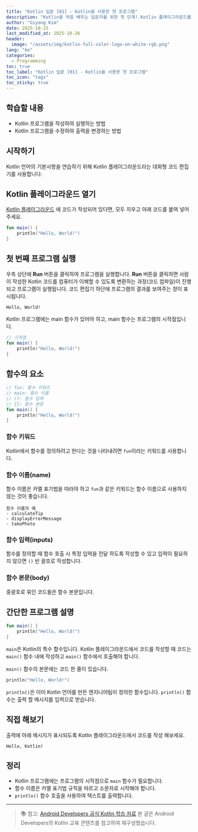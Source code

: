 ```yaml
---
title: "Kotlin 입문 [01] - Kotlin을 사용한 첫 프로그램"
description: "Kotlin을 처음 배우는 입문자를 위한 첫 단계! Kotlin 플레이그라운드를 사용해 Hello World 프로그램을 작성하고 실행하는 방법을 자세히 알아봅니다."
author: "Giyong Kim"
date: 2025-10-25
last_modified_at: 2025-10-26
header:
  image: "/assets/img/kotlin-full-color-logo-on-white-rgb.png"
lang: "ko"
categories:
  - Programming
toc: true
toc_label: "Kotlin 입문 [01] - Kotlin을 사용한 첫 프로그램"
toc_icon: "tags"
toc_sticky: true
---
```

## 학습할 내용
- Kotlin 프로그램을 작성하여 실행하는 방법
- Kotlin 프로그램을 수정하여 출력을 변경하는 방법

## 시작하기
Kotlin 언어의 기본사항을 연습하기 위해 Kotlin 플레이그라운드라는 대화형 코드 편집기를 사용합니다.

## Kotlin 플레이그라운드 열기
<a href="https://developer.android.com/training/kotlinplayground?hl=ko" target="_blank">Kotlin 플레이그라운드</a>
에 코드가 작성되어 있다면, 모두 지우고 아래 코드를 붙여 넣어 주세요.
```kotlin
fun main() {
    println("Hello, World!")
}
```

## 첫 번째 프로그램 실행
우측 상단에 **Run** 버튼을 클릭하여 프로그램을 실행합니다.
**Run** 버튼을 클릭하면 사람이 작성한 Kotlin 코드를 컴퓨터가 이해할 수 있도록 변환하는 과정(코드 컴파일)이 진행되고 프로그램이 실행됩니다.
코드 편집기 하단에 프로그램의 결과를 보여주는 창이 표시됩니다.
```
Hello, World!
```
Kotlin 프로그램에는 main 함수가 있어야 하고, main 함수는 프로그램의 시작점입니다.
```kotlin
// 시작점
fun main() {
    println("Hello, World!")
}
```

## 함수의 요소
```kotlin
// fun: 함수 키워드
// main: 함수 이름
// (): 함수 입력
// {}: 함수 본문
fun main() {
    println("Hello, World!")
}
```

### 함수 키워드
Kotlin에서 함수를 정의하려고 한다는 것을 나타내려면 `fun`이라는 키워드를 사용합니다.

### 함수 이름(name)
함수 이름은 카멜 표기법을 따라야 하고 `fun`과 같은 키워드는 함수 이름으로 사용하지 않는 것이 좋습니다.

```
함수 이름의 예
- calculateTip
- displayErrorMessage
- takePhoto
```

### 함수 입력(inputs)
함수를 정의할 때 함수 호출 시 특정 입력을 전달 하도록 작성할 수 있고 입력이 필요하지 않으면 `()` 빈 괄호로 작성합니다.

### 함수 본문(body)
중괄호로 묶인 코드들은 함수 본문입니다.

## 간단한 프로그램 설명
```kotlin
fun main() {
    println("Hello, World!")
}
```
`main`은 Kotlin의 특수 함수입니다. Kotlin 플레이그라운드에서 코드를 작성할 때 코드는 `main()` 함수 내에 작성하고 `main()` 함수에서 호출해야 합니다.

`main()` 함수의 본문에는 코드 한 줄이 있습니다.
```kotlin
println("Hello, World!")
```
`println()`은 이미 Kotlin 언어를 만든 엔지니어팀이 정의한 함수입니다. `println()` 함수는 출력 할 메시지를 입력으로 받습니다.

## 직접 해보기
출력에 아래 메시지가 표시되도록 Kotlin 플레이그라운드에서 코드를 작성 해보세요.
```
Hello, Kotlin!
```

## 정리
- Kotlin 프로그램에는 프로그램의 시작점으로 `main` 함수가 필요합니다.
- 함수 이름은 카멜 표기법 규칙을 따르고 소문자로 시작해야 합니다.
- `println()` 함수 호출을 사용하여 텍스트를 출력합니다.

---
> 📚 참고: <a href="https://developer.android.com/" target="_blank">Android Developers 공식 Kotlin 학습 자료</a>
> 본 글은 Android Developers의 Kotlin 교육 콘텐츠를 참고하여 재구성했습니다.